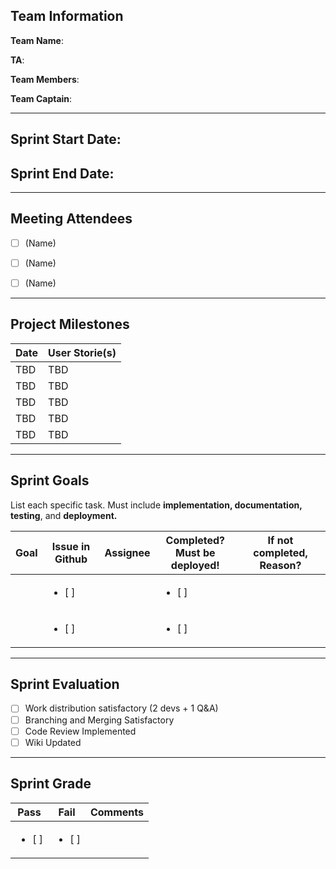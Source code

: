 ## Team Information
**Team Name**: 

**TA**: 

**Team Members**: 

**Team Captain**: 


- - - -
## Sprint Start Date: 

## Sprint End Date: 
- - - -
## Meeting Attendees

- [ ] (Name)

- [ ] (Name)

- [ ]  (Name)



- - - -
## Project Milestones
| Date      | User Storie(s) |
| ----------- | ----------- |
| TBD      | TBD       | 
| TBD      | TBD       | 
| TBD      | TBD       | 
| TBD      | TBD       | 
| TBD      | TBD       | 

- - - -
## Sprint Goals
List each specific task. Must include **implementation, documentation, testing**, and **deployment.**

| Goal      | Issue in Github | Assignee | Completed? <br>Must be deployed! | If not completed, Reason? |
| ----------- | ----------- |---------- | ------------- | ---------- |
|      | <ul><li>[ ] </li>   |  | <ul><li>[ ] </li>  | |
|     | <ul><li>[ ] </li>  |  | <ul><li>[ ] </li>  | |

- - - -
## Sprint Evaluation 
- [ ] Work distribution satisfactory (2 devs + 1 Q&A)
- [ ] Branching and Merging Satisfactory
- [ ] Code Review Implemented
- [ ] Wiki Updated
- - - -
## Sprint Grade
| Pass      | Fail | Comments |
| ----------- | ----------- | ---------- |
| <ul><li>[ ] </li>      | <ul><li>[ ] </li>      |  |












